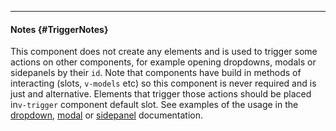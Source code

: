 ___

#### Notes {#TriggerNotes}

This component does not create any elements and is used to trigger some actions on other components, for example opening dropdowns, modals or sidepanels by their `id`. Note that components have build in methods of interacting (slots, `v-models` etc) so this component is never required and is just and alternative. Elements that trigger those actions should be placed in`v-trigger` component default slot. See examples of the usage in the [dropdown](/documentation/dropdown#ExampleDropdownTrigger), [modal](/documentation/modal#ExampleModalTrigger) or [sidepanel](/documentation/sidepanel#ExampleSidepanelTrigger) documentation.
